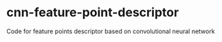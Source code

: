 # cnn-feature-point-descriptor
Code for  feature points descriptor based on convolutional neural network
